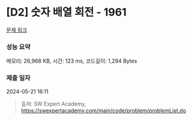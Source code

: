# [D2] 숫자 배열 회전 - 1961 

[문제 링크](https://swexpertacademy.com/main/code/problem/problemDetail.do?contestProbId=AV5Pq-OKAVYDFAUq) 

### 성능 요약

메모리: 26,968 KB, 시간: 123 ms, 코드길이: 1,294 Bytes

### 제출 일자

2024-05-21 16:11



> 출처: SW Expert Academy, https://swexpertacademy.com/main/code/problem/problemList.do